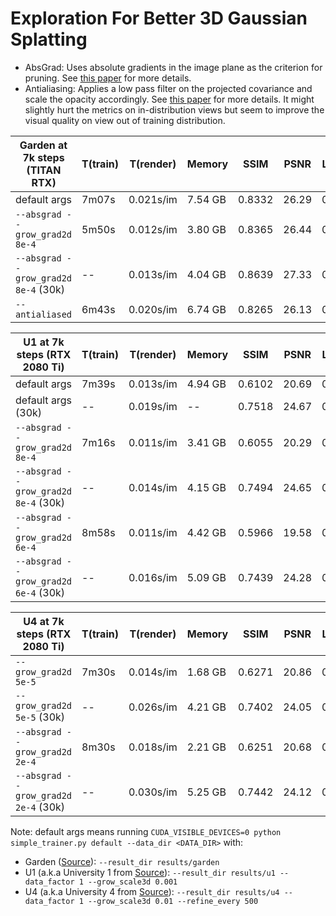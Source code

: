 # Exploration For Better 3D Gaussian Splatting

- AbsGrad: Uses absolute gradients in the image plane as the criterion for pruning. See [this paper](https://arxiv.org/pdf/2404.10484) for more details.
- Antialiasing: Applies a low pass filter on the projected covariance and scale the opacity accordingly. See [this paper](https://niujinshuchong.github.io/mip-splatting/) for more details. It might slightly hurt the metrics on in-distribution views but seem to improve the visual quality on view out of training distribution.

| Garden at 7k steps (TITAN RTX)       | T(train) | T(render) | Memory  | SSIM   | PSNR  | LPIPS | #GS.  |
| ------------------------------------ | -------- | --------- | ------- | ------ | ----- | ----- | ----- |
| default args                         | 7m07s    | 0.021s/im | 7.54 GB | 0.8332 | 26.29 | 0.123 | 4.46M |
| `--absgrad --grow_grad2d 8e-4`       | 5m50s    | 0.012s/im | 3.80 GB | 0.8365 | 26.44 | 0.121 | 2.17M |
| `--absgrad --grow_grad2d 8e-4` (30k) | --       | 0.013s/im | 4.04 GB | 0.8639 | 27.33 | 0.079 | 2.35M |
| `--antialiased`                      | 6m43s    | 0.020s/im | 6.74 GB | 0.8265 | 26.13 | 0.137 | 3.99M |

| U1 at 7k steps (RTX 2080 Ti)         | T(train) | T(render) | Memory  | SSIM   | PSNR  | LPIPS | #GS.  |
| ------------------------------------ | -------- | --------- | ------- | ------ | ----- | ----- | ----- |
| default args                         | 7m39s    | 0.013s/im | 4.94 GB | 0.6102 | 20.69 | 0.615 | 2.47M |
| default args (30k)                   | --       | 0.019s/im | --      | 0.7518 | 24.67 | 0.385 | 4.18M |
| `--absgrad --grow_grad2d 8e-4`       | 7m16s    | 0.011s/im | 3.41 GB | 0.6055 | 20.29 | 0.636 | 1.72M |
| `--absgrad --grow_grad2d 8e-4` (30k) | --       | 0.014s/im | 4.15 GB | 0.7494 | 24.65 | 0.390 | 2.37M |
| `--absgrad --grow_grad2d 6e-4`       | 8m58s    | 0.011s/im | 4.42 GB | 0.5966 | 19.58 | 0.654 | 2.21M |
| `--absgrad --grow_grad2d 6e-4` (30k) | --       | 0.016s/im | 5.09 GB | 0.7439 | 24.28 | 0.400 | 2.92M |

| U4 at 7k steps (RTX 2080 Ti)         | T(train) | T(render) | Memory  | SSIM   | PSNR  | LPIPS | #GS.  |
| ------------------------------------ | -------- | --------- | ------- | ------ | ----- | ----- | ----- |
| `--grow_grad2d 5e-5`                 | 7m30s    | 0.014s/im | 1.68 GB | 0.6271 | 20.86 | 0.583 | 0.61M |
| `--grow_grad2d 5e-5` (30k)           | --       | 0.026s/im | 4.21 GB | 0.7402 | 24.05 | 0.299 | 2.44M |
| `--absgrad --grow_grad2d 2e-4`       | 8m30s    | 0.018s/im | 2.21 GB | 0.6251 | 20.68 | 0.587 | 0.89M |
| `--absgrad --grow_grad2d 2e-4` (30k) | --       | 0.030s/im | 5.25 GB | 0.7442 | 24.12 | 0.291 | 2.62M |

Note: default args means running `CUDA_VISIBLE_DEVICES=0 python simple_trainer.py default --data_dir <DATA_DIR>` with:

- Garden ([Source](https://jonbarron.info/mipnerf360/)): `--result_dir results/garden`
- U1 (a.k.a University 1 from [Source](https://localrf.github.io/)): `--result_dir results/u1 --data_factor 1 --grow_scale3d 0.001`
- U4 (a.k.a University 4 from [Source](https://localrf.github.io/)): `--result_dir results/u4 --data_factor 1 --grow_scale3d 0.01 --refine_every 500`

